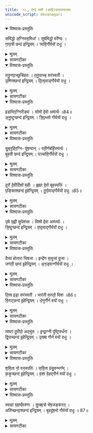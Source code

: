 ```yaml
---
title:  १८, ऐन्द्रे पशौ (आप्रि)प्रयाजयाज्याः
unicode_script: devanagari
---
```



<details open><summary>विश्वास-प्रस्तुतिः</summary>

समि॑द्धो अ॒ग्निस्स॒मिधा᳚ ।
सुष॑मिद्धो॒ वरे᳚ण्यः ।  
गा॒य॒त्री छन्द॑ इन्द्रि॒यम् ।
त्र्यवि॒र्गौर्वयो॑ दधुः ।
</details>

<details><summary>मूलम्</summary>

समि॑द्धो अ॒ग्निस्स॒मिधा᳚ ।
सुष॑मिद्धो॒ वरे᳚ण्यः ।  
गा॒य॒त्री छन्द॑ इन्द्रि॒यम् ।
त्र्यवि॒र्गौर्वयो॑ दधुः ।
</details>

<details><summary>सायणटीका</summary>

(SB) 1ऐन्द्रे पशावेकादश प्रयाजप्रैषा: सप्तदशेऽभिहिताः । अष्टादशे आप्रिनामिकाः प्रयाजयाज्या उच्यन्ते । तत्र प्रथमामृचमाह - समिन्नामकः प्रथमप्रयाजदेवोऽग्निः । स च समिधा समिद्यागेन सुषमिद्धः सुष्ठु प्रज्वलितः । योऽयं तादृशोऽग्निः, यच्च गायत्र्याख्यं छन्दः, योऽपि त्र्यविः सार्धसंवत्सरो गौः त एते देवाः इन्द्रियं चक्षुरादिपाटवं, वय आयुष्यं च दधुः संपादितवन्तः ॥
</details>

<details open><summary>विश्वास-प्रस्तुतिः</summary>

तनू॒नपा॒च्छुचि॑व्रतः ।
त॒नू॒पाच्च॒ सर॑स्वती ।  
उ॒ष्णिक्छन्द॑ इन्द्रि॒यम् ।
दि॒त्य॒वाड्गौर्वयो॑ दधुः ।
</details>

<details><summary>मूलम्</summary>

तनू॒नपा॒च्छुचि॑व्रतः ।
त॒नू॒पाच्च॒ सर॑स्वती ।  
उ॒ष्णिक्छन्द॑ इन्द्रि॒यम् ।
दि॒त्य॒वाड्गौर्वयो॑ दधुः ।
</details>

<details><summary>सायणटीका</summary>

2अथ द्वितीयामाह - तनूनपाच्छब्देन द्वितीयप्रयाजदेव उच्यते । स च शुचिव्रतः शुद्धेन व्रतकर्मणा युक्तः तादृशः तद्रूपात् शरीरप्राप्तिहेतुः । सरस्वती च, उष्णिक्छन्दश्च दित्यवाट्, संवत्सरद्वयोपेतो गौश्च इत्येते देवा इन्द्रियं, वयश्च संपादयन्तु ॥
</details>

<details open><summary>विश्वास-प्रस्तुतिः</summary>

इडा॑भिर॒ग्निरीड्यः॑ ।
सोमो॑ दे॒वो अम॑र्त्यः ॥84॥  
अ॒नु॒ष्टुप्छन्द॑ इन्द्रि॒यम् ।
त्रि॒व॒थ्सो गौर्वयो॑ दधुः ।
</details>

<details><summary>मूलम्</summary>

इडा॑भिर॒ग्निरीड्यः॑ ।
सोमो॑ दे॒वो अम॑र्त्यः ॥84॥  
अ॒नु॒ष्टुप्छन्द॑ इन्द्रि॒यम् ।
त्रि॒व॒थ्सो गौर्वयो॑ दधुः ।
</details>

<details><summary>सायणटीका</summary>

3अथ तृतीयामाह - इडाभिः मन्त्रोक्ताभिः स्तुतिभिः ईड्यः स्तुत्यः । ईड्यनामकोऽग्निस्तृनीयप्रयाजदेवः । यश्च अमर्त्यो मरणरहितः सोमो देवः, यदप्यनुष्टुच्छन्दः, योऽपि संवत्सरत्रयोपेतो गौः न एते देवाः इन्द्रियं, वयश्च दधुः ॥
</details>

<details open><summary>विश्वास-प्रस्तुतिः</summary>

सु॒ब॒र्॒हिर॒ग्निᳶ पू॑ष॒ण्वान् ।
स्ती॒र्णब॑र्हि॒रम॑र्त्यः ।  
बृ॒ह॒ती छन्द॑ इन्द्रि॒यम् ।
पञ्चा॑वि॒र्गौर्वयो॑ दधुः ।
</details>

<details><summary>मूलम्</summary>

सु॒ब॒र्॒हिर॒ग्निᳶ पू॑ष॒ण्वान् ।
स्ती॒र्णब॑र्हि॒रम॑र्त्यः ।  
बृ॒ह॒ती छन्द॑ इन्द्रि॒यम् ।
पञ्चा॑वि॒र्गौर्वयो॑ दधुः ।
</details>

<details><summary>सायणटीका</summary>

4अथ चतुर्थीमाह - सुष्ठु बर्हिः यस्यासौ सुबर्हिः एतन्नामकश्चतुर्थप्रयाजदेवोऽग्निः । पूषण्वान् पूष्णा देवेन युक्तः पोषणसामर्थ्ययुक्तो वा । स्तीर्णबर्हिः वेदिप्रसारितबर्हिर्युक्तः । अमर्त्यो मरणरहितः । ईदृशो योऽग्निः, यच्च बृहती छन्दः, योऽपि सार्धसंवत्सरद्वयोपेतो गौः एते देवा इन्द्रियं, वयश्च दधुः ॥
</details>

<details open><summary>विश्वास-प्रस्तुतिः</summary>

दुरो॑ दे॒वीर्दिशो॑ म॒हीः ।
ब्र॒ह्मा दे॒वो बृह॒स्पतिः॑ ।  
प॒ङ्क्तिश्छन्द॑ इ॒हेन्द्रि॒यम् ।
तु॒र्य॒वाड्गौर्वयो॑ दधुः ॥85॥  
</details>

<details><summary>मूलम्</summary>

दुरो॑ दे॒वीर्दिशो॑ म॒हीः ।
ब्र॒ह्मा दे॒वो बृह॒स्पतिः॑ ।  
प॒ङ्क्तिश्छन्द॑ इ॒हेन्द्रि॒यम् ।
तु॒र्य॒वाड्गौर्वयो॑ दधुः ॥85॥  
</details>

<details><summary>सायणटीका</summary>

5अथ पञ्चमीमाह - दुरः पञ्चमप्रयाजदेवताः । ताश्च देवीः द्योतमानाः । दिशो दिग्रूपाः । महीर्महत्यः । यश्च ब्रह्मा ब्राह्मणस्वामी बृहस्पतिर्देवः, यदपि पङ्किश्छन्दः, योऽपि सार्धसंवत्सरत्रयोपेतो गौः एते देवा इन्द्रियं, वयश्च दधुः ॥
</details>

<details open><summary>विश्वास-प्रस्तुतिः</summary>

उ॒षे य॒ह्वी सु॒पेश॑सा ।
विश्वे॑ दे॒वा अम॑र्त्याः ।   
त्रि॒ष्टुप्छन्द॑ इन्द्रि॒यम् ।
प॒ष्ठ॒वाद्गौर्वयो॑ दधुः ।
</details>

<details><summary>मूलम्</summary>

उ॒षे य॒ह्वी सु॒पेश॑सा ।
विश्वे॑ दे॒वा अम॑र्त्याः ।   
त्रि॒ष्टुप्छन्द॑ इन्द्रि॒यम् ।
प॒ष्ठ॒वाद्गौर्वयो॑ दधुः ।
</details>

<details><summary>सायणटीका</summary>

6अथ षष्ठीमाह - उषे षष्ठप्रयाजदेवते । यह्वी प्रयतमाने । सुपेशसा शोभमानरूपे । ईदृश्यौ ये देव्यौ, ये चामर्त्या मरणधर्मरहिता विश्वे देवाः, यच्च त्रिष्टुप्छन्दः, योऽपि संवत्सरचतुष्टयोपेतो गौः एते देवा इन्द्रियं वयश्च दधुः ॥
</details>

<details open><summary>विश्वास-प्रस्तुतिः</summary>

दैव्या॑ होतारा भिषजा ।
इन्द्रे॑ण स॒युजा॑ यु॒जा ।  
जग॑ती॒ छन्द॑ इ॒हेन्द्रि॒यम् ।
अ॒न॒ड्वान्गौर्वयो॑ दधुः ।
</details>

<details><summary>मूलम्</summary>

दैव्या॑ होतारा भिषजा ।
इन्द्रे॑ण स॒युजा॑ यु॒जा ।  
जग॑ती॒ छन्द॑ इ॒हेन्द्रि॒यम् ।
अ॒न॒ड्वान्गौर्वयो॑ दधुः ।
</details>

<details><summary>सायणटीका</summary>

7अथ सप्तमीमाह - दैव्यौ होतारौ सप्तमप्रयाजदेवौ । तौ च भिषजौ चिकित्सकौ इन्द्रेण सयुजा सह वर्तमानौ युजा परस्परमपि संयुक्तौ । ईदृशौ यौ देवौ, यच्च जगती छन्दः, योऽपि शकटवहनक्षमो गौः एते देवा इन्द्रियं वयश्च दधुः ॥
</details>

<details open><summary>विश्वास-प्रस्तुतिः</summary>

ति॒स्र इडा॒ सर॑स्वती ।
भार॑ती म॒रुतो॒ विशः॑ ॥86॥  
वि॒राट्छन्द॑ इ॒हेन्द्रि॒यम् ।
धे॒नुर्गौर्न वयो॑ दधुः ।
</details>

<details><summary>मूलम्</summary>

ति॒स्र इडा॒ सर॑स्वती ।
भार॑ती म॒रुतो॒ विशः॑ ॥86॥  
वि॒राट्छन्द॑ इ॒हेन्द्रि॒यम् ।
धे॒नुर्गौर्न वयो॑ दधुः ।
</details>

<details><summary>सायणटीका</summary>

8अथाष्टमीमाह - इडा सरस्वती भारती च अष्टमप्रयाजदेवतास्तिस्रो यास्सन्ति, येऽपि देवानां मध्ये विशो मरुतः, यदपि विराट्छन्दः, नवप्रसूतिका गौरपि या विद्यते एते देवा इह कर्मणि इन्द्रियं वयश्च दधुः ॥
</details>

<details open><summary>विश्वास-प्रस्तुतिः</summary>

त्वष्टा॑ तु॒रीपो॒ अद्भु॑तः ।
इ॒न्द्रा॒ग्नी पु॑ष्टि॒वर्ध॑ना ।  
द्वि॒पाच्छन्द॑ इ॒हेन्द्रि॒यम् ।
उ॒ख्षा गौर्न वयो॑ दधुः ।
</details>

<details><summary>मूलम्</summary>

त्वष्टा॑ तु॒रीपो॒ अद्भु॑तः ।
इ॒न्द्रा॒ग्नी पु॑ष्टि॒वर्ध॑ना ।  
द्वि॒पाच्छन्द॑ इ॒हेन्द्रि॒यम् ।
उ॒ख्षा गौर्न वयो॑ दधुः ।
</details>

<details><summary>सायणटीका</summary>

9अथ नवमीमाह - त्वष्टा नवमप्रयाजदेवः । स च तुरीपः शीघ्रप्राप्तिमान् अद्भुत आश्चर्यविग्रहः तादृशो यो देवः, यौ च पुष्टिवर्धना पुष्टिं वर्धयितरौ ताविन्द्राग्नी, यदपि द्विपात् पादद्वयोपेतं छन्दः, उक्षा गौर्न सेचनसमर्थो गौरपि यो विद्यते, ते देवा इह कर्मणि इन्द्रियं वयश्च दधुः ॥
</details>

<details open><summary>विश्वास-प्रस्तुतिः</summary>

श॒मि॒ता नो॒ वन॒स्पतिः॑ ।
स॒वि॒ता प्र॑सु॒वन्भग᳚म् ।  
क॒कुच्छन्द॑ इ॒हेन्द्रि॒यम् ।
व॒शा वे॒हद्गौर्न वयो॑ दधुः ।
</details>

<details><summary>मूलम्</summary>

श॒मि॒ता नो॒ वन॒स्पतिः॑ ।
स॒वि॒ता प्र॑सु॒वन्भग᳚म् ।  
क॒कुच्छन्द॑ इ॒हेन्द्रि॒यम् ।
व॒शा वे॒हद्गौर्न वयो॑ दधुः ।
</details>

<details><summary>सायणटीका</summary>

10अथ दशमीमाह - वनस्पतिर्दशमप्रयाजदेवः । स च नोऽस्माकं शमिता सर्वोपद्रवशमनहेतुः । तादृशो यो देवः, यश्च सविता भगं सौभाग्यं प्रसुवन् प्रेरयन्वर्तते, गौर्न गौरपि वेहत् गर्भपातिनी सती वशा वन्ध्या या विद्यते एते देवा इन्द्रियं वयश्च दधुः ॥
</details>

<details open><summary>विश्वास-प्रस्तुतिः</summary>

स्वाहा॑ य॒ज्ञव्ँवरु॑णः ।
सु॒ख्ष॒त्रो भे॑ष॒जङ्क॑रत् ।   
अति॑च्छन्दा॒श्छन्द॑ इन्द्रि॒यम् ।
बृ॒हदृ॑ष॒भो गौर्वयो॑ दधुः ॥ 87॥  
</details>

<details><summary>मूलम्</summary>

स्वाहा॑ य॒ज्ञव्ँवरु॑णः ।
सु॒ख्ष॒त्रो भे॑ष॒जङ्क॑रत् ।   
अति॑च्छन्दा॒श्छन्द॑ इन्द्रि॒यम् ।
बृ॒हदृ॑ष॒भो गौर्वयो॑ दधुः ॥ 87॥  
</details>

<details><summary>सायणटीका</summary>

11अथैकादशीमाह - स्वाहाकाराख्य एकादशप्रयाजदेवो यज्ञं निष्पादयति । स च वरुणः अनिष्टवारकः सुक्षत्रः शोभनबलोपेतः भेषजं करत् औषधं करोति । तादृशो यो देवः, यच्चातिच्छन्द आख्यं च्छन्दः, योऽपि प्रौढ ऋषभो गोः एते देवा इन्द्रियं वयश्च दधुः ॥



इति श्रीमत्सायणाचार्यविरचिते माधवीये वेदार्थप्रकाशे कृष्णयजुर्वेदीयतैत्तिरीयब्राह्मणभाष्ये द्वितीयाष्टके षष्ठप्रपाठकेऽष्टादशोऽनुवाकः ॥

</details>

